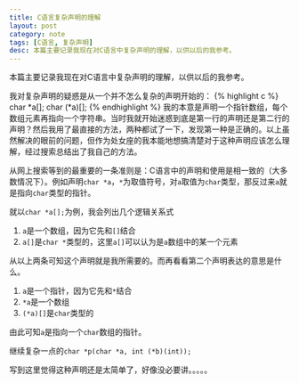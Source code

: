 ```yaml
---
title: C语言复杂声明的理解
layout: post
category: note
tags: [C语言, 复杂声明]
desc: 本篇主要记录我现在对C语言中复杂声明的理解，以供以后的我参考。
---
```


本篇主要记录我现在对C语言中复杂声明的理解，以供以后的我参考。

我对复杂声明的疑惑是从一个并不怎么复杂的声明开始的：
{% highlight c %}
char *a[];
char (*a)[];
{% endhighlight %}
我的本意是声明一个指针数组，每个数组元素再指向一个字符串。当时我就开始迷惑到底是第一行的声明还是第二行的声明？然后我用了最直接的方法，两种都试了一下，发现第一种是正确的。以上虽然解决的眼前的问题，但作为处女座的我本能地想搞清楚对于这种声明应该怎么理解，经过搜索总结出了我自己的方法。

从网上搜索等到的最重要的一条准则是：C语言中的声明和使用是相一致的（大多数情况下）。例如声明`char *a`，`*`为取值符号，对`a`取值为`char`类型，那反过来`a`就是指向`char`类型的指针。

就以`char *a[];`为例，我会列出几个逻辑关系式

1. `a`是一个数组，因为它先和`[]`结合
2. `a[]`是`char *`类型的，这里`a[]`可以认为是`a`数组中的某一个元素

从以上两条可知这个声明就是我所需要的。而再看看第二个声明表达的意思是什么。

1. `a`是一个指针，因为它先和`*`结合
2. `*a`是一个数组
3. `(*a)[]`是`char`类型的

由此可知`a`是指向一个`char`数组的指针。

继续复杂一点的`char *p(char *a, int (*b)(int));`

写到这里觉得这种声明还是太简单了，好像没必要讲。。。。。